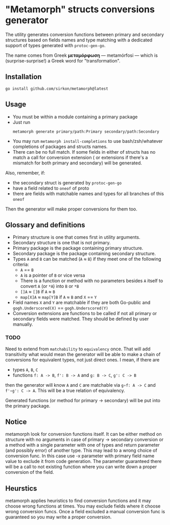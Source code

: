 # "Metamorph" structs conversions generator

The utility generates conversion functions between primary and secondary structures based on fields names and type 
matching with a dedicated support of types generated with `protoc-gen-go`.

The name comes from Greek **μεταμόρφωση** — metamórfosi — which is (surprise-surprise!) a Greek word for "transformation".


## Installation

```shell
go install github.com/sirkon/metamorph@latest
```


## Usage

* You must be within a module containing a primary package
* Just run
  ```shell
  metamorph generate primary/path:Primary secondary/path:Secondary
  ```
* You may run `metamorph install-completions` to use bash/zsh/whatever completions of packages and structs names.
* There can be no full match. If some fields in either of structs has no match a call for conversion extension (
  or extensions if there's a mismatch for both primary and secondary) will be generated.

Also, remember, if:
* the secondary struct is generated by `protoc-gen-go`
* have a field related to `oneof` of proto
* there are fields with matchable names and types for all branches of this `oneof`

Then the generator will make proper conversions for them too.

## Glossary and definitions

* Primary structure is one that comes first in utility arguments.
* Secondary structure is one that is not primary.
* Primary package is the package containing primary structure.
* Secondary package is the package containing secondary structure.
* Types `A` and `B` can be matched (`A` ≈ `B`) if they meet one of the following criteria:
  * `A` == `B` 
  * `A` is a pointer of `B` or vice versa
  * There is a function or method with no parameters besides `A` itself to convert `A` (or `*A`) into `B` or `*B`
  * `[]A` ≈ `[]B` if `A` ≈ `B`
  * `map[X]A` ≈ `map[Y]B` if `A` ≈ `B` and `X` == `Y`
* Field names `X` and `Y` are matchable if they are both Go-public and `gogh.Underscored(X)` == `gogh.Underscored(Y)`
* Conversion extensions are functions to be called if not all primary or secondary fields were matched. They should be
  defined by user manually.

### TODO

Need to extend from `matchability` to `equivalency` once. That will add transitivity what would mean the generator will 
be able to make a chain of conversions for equivalent types, not just direct ones. I mean, if there are

* types `A`, `B`, `C`
* functions `f: A -> B`, `f': B -> A` and `g: B -> C`, `g': C -> B`

then the generator will know `A` and `C` are matchable via `g∘f: A -> C` and `f'∘g': C -> A`. This will be a true 
relation of equivalency.

Generated functions (or method for primary -> secondary) will be put into the primary package.

## Notice

metamorph look for conversion functions itself. It can be either method on structure with no arguments in case of
primary -> secondary conversion or a method with a single parameter with one of types and return parameter (and possibly
error) of another type. This may lead to a wrong choice of conversion func. In this case use -x parameter with primary
field name value to exclude it from code generation. The parameter guaranteed there will be a call to not existing 
function where you can write down a proper conversion of the field.

## Heurstics

metamorph applies heuristics to find conversion functions and it may choose wrong functions at times. You may exclude
fields where it choose wrong conversion funcs. Once a field excluded a manual conversion func is guaranteed so you may
write a proper conversion.
